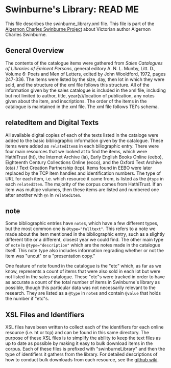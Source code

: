 # Swinburne's Library: READ ME

This file describes the swinburne_library.xml file. This file is part of the [Algernon Charles Swinburne Project](http://swinburnearchive.indiana.edu/swinburne/) about Victorian author Algernon Charles Swinburne.

## General Overview

The contents of the catalogue items were gathered from *Sales Catalogues of Libraries of Eminent Persons*, general editory A. N. L. Munby, Litt. D., Volume 6: Poets and Men of Letters, edited by John Wooldford, 1972, pages 247-336. The items were listed by the size, day, then lot in which they were sold, and the structure of the xml file follows this structure. All of the information given by the sales catalogue is included in the xml file, including but not limited to author, title, year(s)/location of publication, any notes given about the item, and inscriptions. The order of the items in the catalogue is maintained in the xml file. The xml file follows TEI's schema.

## relatedItem and Digital Texts

All available digital copies of each of the texts listed in the cataloge were added to the basic bibliographic information given by the catalogue. These items were added as `relatedItem`s in each biliographic entry. There were four main resources that we looked at to find the items, which were HathiTrust (ht), the Internet Archive (ia), Early English Books Online (eebo), Eighteenth Century Collections Online (ecco), and the Oxford Text Archive (ota) / Text Creation Partnership (tcp). Items found in EEBO were later replaced by the TCP item handles and identification numbers. The type of URL for each item, i.e. which resource it came from, is listed as the `@type` in each `relatedItem`. The majority of the corpus comes from HathiTrust. If an item was multipe volumes, then these items are listed and numbered one after another with `@n` in `relatedItem`. 

## note

Some bibliographic entries have `note`s, which have a few different types, but the most common one is `@type="fulltext"`. This refers to a note we made about the item mentioned in the bibliographic entry, such as a slightly different title or a different, closest year we could find. The other main type of `note` is `@type="description"` which are the notes made in the catalogue itself. This note type also includes information regrading whether or not the item was "uncut" or a "presentation copy."

One feature of note found in the catalogue is the "etc" which, as far as we know, represents a count of items that were also sold in each lot but were not listed in the sales catalogue. These "etc"s were tracked in order to have as accurate a count of the total number of items in Swinburne's library as possible, though this particular data was not necessarily relevant to the research. They are listed as a `@type` in `note`s and contain `@value` that holds the number if "etc"s. 

## XSL Files and Identifiers

XSL files have been written to collect each of the identifiers for each online resource (i.e. ht or tcp) and can be found in this same directory. The purpose of these XSL files is to simplify the ability to keep the text files as up to date as possible by making it easy to bulk download items in the corpus. Each of these files is prefixed with "swinburneLibrary" and then the type of identifiers it gathers from the library. For detailed descriptions of how to conduct bulk downloads from each resource, see the [github wiki](https://github.com/jawalsh/acsproj/wiki). 
